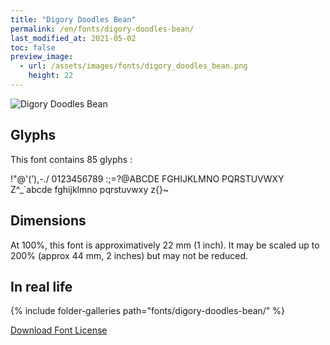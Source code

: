 ```yaml
---
title: "Digory Doodles Bean"
permalink: /en/fonts/digory-doodles-bean/
last_modified_at: 2021-05-02
toc: false
preview_image:
  - url: /assets/images/fonts/digory_doodles_bean.png
    height: 22
---
```

![Digory Doodles Bean](/assets/images/fonts/digory_doodles_bean.png)

## Glyphs

This font contains 85 glyphs :

	
!"@'(’),-./
0123456789
:;=?@ABCDE
FGHIJKLMNO
PQRSTUVWXY
Z\^_`abcde
fghijklmno
pqrstuvwxy
z{}~

## Dimensions
At 100%, this font is approximatively 22 mm (1 inch).
It may be scaled up to 200% (approx 44 mm, 2 inches) but may not be reduced.

## In real life

{% include folder-galleries path="fonts/digory-doodles-bean/" %}

[Download Font License](https://github.com/inkstitch/inkstitch/tree/main/fonts/digory_doodles_bean/LICENSE)
